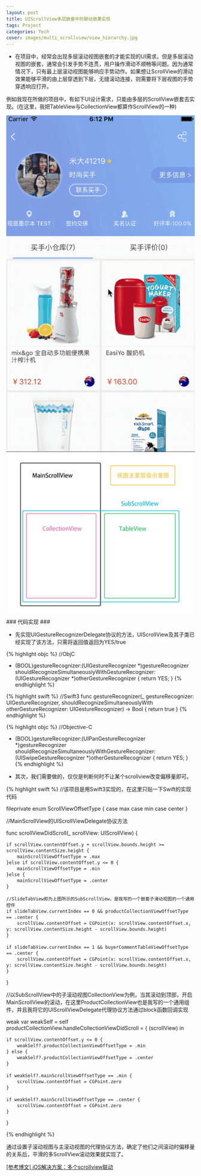 ```yaml
---
layout: post
title: UIScrollView多层嵌套中的联动效果实现
tags: Project
categories: Tech
cover: images/multi_scrollview/view_hierarchy.jpg
---
```


* 在项目中，经常会出现多层滚动视图嵌套的才能实现的UI需求。但是多层滚动视图的嵌套，通常会引发手势不连贯，用户操作滑动不顺畅等问题。因为通常情况下，只有最上层滚动视图能够响应手势动作。如果想让ScrollView的滑动效果能够平滑的由上层穿透到下层，无缝滚动连接，则需要将下层视图的手势穿透响应打开。

例如我现在所做的项目中，有如下UI设计需求，只能由多层的ScrollView嵌套去实现。(在这里，我把TableView与CollectionView都算作ScrollView的一种)

<img src="/images/multi_scrollview/multi_scrollview.gif"/>

<img src="/images/multi_scrollview/view_hierarchy.jpg"/>

<br>
### 代码实现 ###
<br>

* 先实现UIGestureRecognizerDelegate协议的方法，UIScrollView及其子类已经实现了该方法，只需将返回值返回为YES/true

{% highlight objc %}
//ObjC
- (BOOL)gestureRecognizer:(UIGestureRecognizer *)gestureRecognizer shouldRecognizeSimultaneouslyWithGestureRecognizer:(UIGestureRecognizer *)otherGestureRecognizer {
    return YES;
}
{% endhighlight %}

{% highlight swift %}
//Swift3
func gestureRecognizer(_ gestureRecognizer: UIGestureRecognizer, shouldRecognizeSimultaneouslyWith otherGestureRecognizer: UIGestureRecognizer) -> Bool {
    return true
}
{% endhighlight %}

{% highlight objc %}
//Objective-C
- (BOOL)gestureRecognizer:(UIPanGestureRecognizer *)gestureRecognizer shouldRecognizeSimultaneouslyWithGestureRecognizer:(UISwipeGestureRecognizer *)otherGestureRecognizer 
{
    return YES;
}
{% endhighlight %}

* 其次，我们需要做的，仅仅是判断何时不让某个scrollview改变偏移量即可。

{% highlight swift %}
//该项目是用Swift3实现的，在这里只贴一下Swift的实现代码

fileprivate enum ScrollViewOffsetType {
    case max
    case min
    case center
}

//MainScrollView的UIScrollViewDelegate协议方法

func scrollViewDidScroll(_ scrollView: UIScrollView) {

    if scrollView.contentOffset.y + scrollView.bounds.height >= scrollView.contentSize.height {
        mainScrollViewOffsetType = .max
    }else if scrollView.contentOffset.y <= 0 {
        mainScrollViewOffsetType = .min
    }else {
        mainScrollViewOffsetType = .center
    }

    //SlideTabView即为上图所示的SubScrollView，是我写的一个嵌套子滑动视图的一个通用控件
    if slideTabView.currentIndex == 0 && productCollectionViewOffsetType == .center {
        scrollView.contentOffset = CGPoint(x: scrollView.contentOffset.x, y: scrollView.contentSize.height - scrollView.bounds.height)
    }

    if slideTabView.currentIndex == 1 && buyerCommentTableViewOffsetType == .center {
        scrollView.contentOffset = CGPoint(x: scrollView.contentOffset.x, y: scrollView.contentSize.height - scrollView.bounds.height)
    }
}

//以SubScrollView中的子滚动视图CollectionView为例，当其滚动到顶部，开启MainScrollView的滚动，在这里ProductCollectionView也是我写的一个通用组件，并且我将它的UIScrollViewDelegate代理协议方法通过block函数回调实现

weak var weakSelf = self
productCollectionView.handleCollectionViewDidScroll = { (scrollView) in

    if scrollView.contentOffset.y <= 0 {
        weakSelf?.productCollectionViewOffsetType = .min
    } else {
        weakSelf?.productCollectionViewOffsetType = .center
    }

    if weakSelf?.mainScrollViewOffsetType == .min {
        scrollView.contentOffset = CGPoint.zero
    }

    if weakSelf?.mainScrollViewOffsetType == .center {
        scrollView.contentOffset = CGPoint.zero
    }

}

{% endhighlight %}

通过设置子滚动视图与主滚动视图的代理协议方法，确定了他们之间滚动时偏移量的关系后，平滑的多ScrollView滚动效果就实现了。

[[参考博文] iOS解决方案：多个scrollview联动](http://www.jianshu.com/p/42479a0e8ac6)
